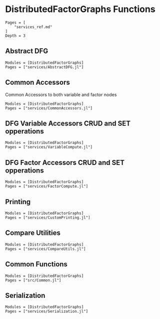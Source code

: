 # DistributedFactorGraphs Functions

```@contents
Pages = [
    "services_ref.md"
]
Depth = 3
```

## Abstract DFG

```@autodocs
Modules = [DistributedFactorGraphs]
Pages = ["services/AbstractDFG.jl"]
```

## Common Accessors

Common Accessors to both variable and factor nodes

```@autodocs
Modules = [DistributedFactorGraphs]
Pages = ["services/CommonAccessors.jl"]
```

## DFG Variable Accessors CRUD and SET opperations

```@autodocs
Modules = [DistributedFactorGraphs]
Pages = ["services/VariableCompute.jl"]
```

## DFG Factor Accessors CRUD and SET opperations

```@autodocs
Modules = [DistributedFactorGraphs]
Pages = ["services/FactorCompute.jl"]
```

## Printing

```@autodocs
Modules = [DistributedFactorGraphs]
Pages = ["services/CustomPrinting.jl"]
```

## Compare Utilities

```@autodocs
Modules = [DistributedFactorGraphs]
Pages = ["services/CompareUtils.jl"]
```

## Common Functions

```@autodocs
Modules = [DistributedFactorGraphs]
Pages = ["src/Common.jl"]
```

## Serialization

```@autodocs
Modules = [DistributedFactorGraphs]
Pages = ["services/Serialization.jl"]
```
